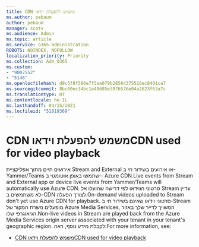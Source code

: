 ```yaml
---
title: CDN משמש להפעלת וידאו
ms.author: pebaum
author: pebaum
manager: scotv
ms.audience: Admin
ms.topic: article
ms.service: o365-administration
ROBOTS: NOINDEX, NOFOLLOW
localization_priority: Priority
ms.collection: Adm_O365
ms.custom:
- "9002552"
- "5146"
ms.openlocfilehash: d9c5f8f586e7f5aa079b28584375516ec8401ca7
ms.sourcegitcommit: 8bc60ec34bc1e40685e3976576e04a2623f63a7c
ms.translationtype: HT
ms.contentlocale: he-IL
ms.lasthandoff: 04/15/2021
ms.locfileid: "51819369"
---
```

# <a name="cdn-used-for-video-playback"></a><span data-ttu-id="0bcd6-102">CDN משמש להפעלת וידאו</span><span class="sxs-lookup"><span data-stu-id="0bcd6-102">CDN used for video playback</span></span>

<span data-ttu-id="0bcd6-103">אירועים חיים מתוך אפליקציית Stream and External או אירועים בשידור חי ב- Yammer/Teams ישתמשו באופן אוטומטי ב- Azure CDN.</span><span class="sxs-lookup"><span data-stu-id="0bcd6-103">Live events from Stream and External app or device live events from Yammer/Teams will automatically use Azure CDN.</span></span> <span data-ttu-id="0bcd6-104">סרטוני הווידאו לפי דרישה שהועלו אל Stream עדיין לא משתמשים ב-CDN לצורך הפעלה.</span><span class="sxs-lookup"><span data-stu-id="0bcd6-104">On-demand videos uploaded to Stream don't yet use Azure CDN for playback.</span></span> <span data-ttu-id="0bcd6-105">סרטוני וידאו שאינם בשידור חי ב-Stream מופעלים משרת המקור של Azure Media Services, המשויך לדייר שלך באזור הגיאוגרפי שלו.</span><span class="sxs-lookup"><span data-stu-id="0bcd6-105">Non-live videos in Stream are played back from the Azure Media Services origin server associated with your tenant in your tenant's geographic region.</span></span> <span data-ttu-id="0bcd6-106">לקבלת מידע נוסף, ראה:</span><span class="sxs-lookup"><span data-stu-id="0bcd6-106">For more information, see:</span></span>

- [<span data-ttu-id="0bcd6-107">CDN משמש להפעלת וידאו</span><span class="sxs-lookup"><span data-stu-id="0bcd6-107">CDN used for video playback</span></span>](https://docs.microsoft.com/stream/network-overview#cdn-used-for-video-playback)

